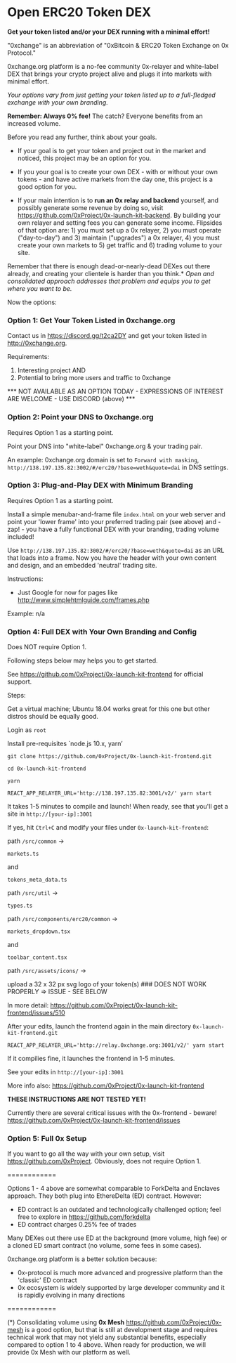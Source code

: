 # Open ERC20 Token DEX
<B>Get your token listed and/or your DEX running with a minimal effort!</B>

"0xchange" is an abbreviation of "0xBitcoin & ERC20 Token Exchange on 0x Protocol."

0xchange.org platform is a no-fee community 0x-relayer and white-label DEX that brings your crypto project alive and plugs it into markets with minimal effort.

<I>Your options vary from just getting your token listed up to a full-fledged exchange with your own branding.</I>

<B>Remember: Always 0% fee!</B> The catch? Everyone benefits from an increased volume.

Before you read any further, think about your goals.

- If your goal is to get your token and project out in the market and noticed, this project may be an option for you.

- If you your goal is to create your own DEX - with or without your own tokens - and have active markets from the day one, this project is a good option for you.

- If your main intention is to <B>run an 0x relay and backend</B> yourself, and possibly generate some revenue by doing so, visit https://github.com/0xProject/0x-launch-kit-backend. By building your own relayer and setting fees you can generate some income. Flipsides of that option are: 1) you must set up a 0x relayer, 2) you must operate ("day-to-day") and 3) maintain ("upgrades") a 0x relayer, 4) you must create your own markets to 5) get traffic and 6) trading volume to your site.

Remember that there is enough dead-or-nearly-dead DEXes out there already, and creating your clientele is harder than you think.* <I>Open and consolidated approach addresses that problem and equips you to get where you want to be.</I>

Now the options:

<H3>Option 1: Get Your Token Listed in 0xchange.org</H3>

Contact us in https://discord.gg/t2ca2DY and get your token listed in http://0xchange.org.

Requirements:
1. Interesting project AND
2. Potential to bring more users and traffic to 0xchange

*** NOT AVAILABLE AS AN OPTION TODAY - EXPRESSIONS OF INTEREST ARE WELCOME - USE DISCORD (above) ***

<H3>Option 2: Point your DNS to 0xchange.org</H3>

Requires Option 1 as a starting point.

Point your DNS into "white-label" 0xchange.org & your trading pair.

An example: 0xchange.org domain is set to `Forward with masking`, `http://138.197.135.82:3002/#/erc20/?base=weth&quote=dai` in DNS settings.


<H3>Option 3: Plug-and-Play DEX with Minimum Branding</H3>

Requires Option 1 as a starting point.

Install a simple menubar-and-frame file `index.html` on your web server and point your 'lower frame' into your preferred trading pair (see above) and - zap! - you have a fully functional DEX with your branding, trading volume included!

Use `http://138.197.135.82:3002/#/erc20/?base=weth&quote=dai` as an URL that loads into a frame. Now you have the header with your own content and design, and an embedded 'neutral' trading site.

Instructions:
- Just Google for now for pages like http://www.simplehtmlguide.com/frames.php

Example: n/a


<H3>Option 4: Full DEX with Your Own Branding and Config</H3>

Does NOT require Option 1.

Following steps below may helps you to get started.

See https://github.com/0xProject/0x-launch-kit-frontend for official support.

Steps:

Get a virtual machine; Ubuntu 18.04 works great for this one but other distros should be equally good.

Login as `root`

Install pre-requisites
`node.js 10.x, yarn’

`git clone https://github.com/0xProject/0x-launch-kit-frontend.git`

`cd 0x-launch-kit-frontend`

`yarn`

`REACT_APP_RELAYER_URL='http://138.197.135.82:3001/v2/' yarn start`

It takes 1-5 minutes to compile and launch!
When ready, see that you'll get a site in `http://[your-ip]:3001`

If yes, hit `Ctrl+C` and modify your files under `0x-launch-kit-frontend`:

path
`/src/common` ->

`markets.ts`

and

`tokens_meta_data.ts`

path `/src/util` -> 

`types.ts`

path `/src/components/erc20/common` ->

`markets_dropdown.tsx`

and

`toolbar_content.tsx`

path `/src/assets/icons/` ->

upload a 32 x 32 px svg logo of your token(s) ### DOES NOT WORK PROPERLY => ISSUE - SEE BELOW

In more detail: https://github.com/0xProject/0x-launch-kit-frontend/issues/510

After your edits, launch the frontend again in the main directory `0x-launch-kit-frontend.git`

`REACT_APP_RELAYER_URL='http://relay.0xchange.org:3001/v2/' yarn start`

If it compilies fine, it launches the frontend in 1-5 minutes.

See your edits in `http://[your-ip]:3001`

More info also: https://github.com/0xProject/0x-launch-kit-frontend

<B>THESE INSTRUCTIONS ARE NOT TESTED YET!</B>

Currently there are several critical issues with the 0x-frontend - beware!
https://github.com/0xProject/0x-launch-kit-frontend/issues


<H3>Option 5: Full 0x Setup</H3>

If you want to go all the way with your own setup, visit https://github.com/0xProject.
Obviously, does not require Option 1.

============

Options 1 - 4 above are somewhat comparable to ForkDelta and Enclaves approach. They both plug into EthereDelta (ED) contract. However:
- ED contract is an outdated and technologically challenged option; feel free to explore in https://github.com/forkdelta
- ED contract charges 0.25% fee of trades

Many DEXes out there use ED  at the background (more volume, high fee) or a cloned ED smart contract (no volume, some fees in some cases).

0xchange.org platform is a better solution because:
- 0x-protocol is much more advanced and progressive platform than the 'classic' ED contract
- 0x ecosystem is widely supported by large developer community and it is rapidly evolving in many directions

============

(*) Consolidating volume using <B>0x Mesh</B> https://github.com/0xProject/0x-mesh is a good option, but that is still at development stage and requires technical work that may not yield any substantial benefits, especially compared to option 1 to 4 above. When ready for production, we will provide 0x Mesh with our platform as well.
